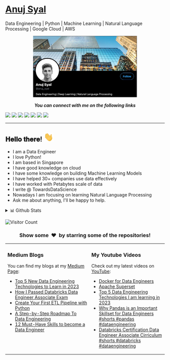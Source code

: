 # [Anuj Syal](https://anujsyal.com/)
Data Engineering | Python | Machine Learning | Natural Language Processing | Google Cloud | AWS

<p align="center" width="100%">
    <img width="65%" src="cover-v2.jpg"> 
</p>

<p align="center">
  <b><i>You can connect with me on the following links</i></b>

[<img height="30" src="https://img.shields.io/badge/twitter-%231DA1F2.svg?&style=for-the-badge&logo=twitter&logoColor=white" />][twitter]
[<img height="30" src = "https://img.shields.io/badge/Youtube-%23E4405F.svg?&style=for-the-badge&logo=Youtube&logoColor=white">][Youtube] 
[<img height="30" src="https://img.shields.io/badge/Hashnode-%230077B5.svg?&style=for-the-badge&logo=Hashnode&logoColor=white" />][Hashnode]
<a href="mailto:syal.anuj@gmail.com" style="text-decoration:none"><img height="30" src = "https://img.shields.io/badge/gmail-c14438?&style=for-the-badge&logo=gmail&logoColor=white"></a>
[<img height="30" src="https://img.shields.io/badge/linkedin-blue.svg?&style=for-the-badge&logo=linkedin&logoColor=white" />][LinkedIn]
[<img height="30" src="https://img.shields.io/badge/-Medium-000000.svg?&style=for-the-badge&logo=Medium&logoColor=white" />][Medium]
[<img height="30" src = "https://img.shields.io/badge/Instagram-036be4.svg?&style=for-the-badge&logo=Instagram&logoColor=white">][Instagram]
<br />
<hr />


<h2> 𝐇𝐞𝐥𝐥𝐨 𝐭𝐡𝐞𝐫𝐞! <img src="https://raw.githubusercontent.com/ABSphreak/ABSphreak/master/gifs/Hi.gif" width="30px"></h2>
<!-- 🙏 -->
 <!--<img align="right" height="270px" alt="GIF" src="https://i.pinimg.com/originals/e4/26/70/e426702edf874b181aced1e2fa5c6cde.gif" /> -->
 
* I am a Data Engineer
* I love Python!
* I am based in Singapore
* I have good knowledge on cloud
* I have some knowledge on building Machine Learning Models
* I have helped 30+ companies use data effectively
* I have worked with Petabytes scale of data
* I write @ TowardsDataScience
* Nowadays I am focusing on learning Natural Language Processing
* Ask me about anything, I'll be happy to help.


<table><tr><td valign="top" width="50%">

### Medium Blogs
You can find my blogs at my [Medium Page](https://syal-anuj.medium.com/): 
<!-- BLOG-POST-LIST:START -->
- [Top 5 New Data Engineering Technologies to Learn in 2023](https://medium.datadriveninvestor.com/top-5-new-data-engineering-technologies-to-learn-in-2023-2985af82718?source=rss-df3997c527b4------2)
- [How I Passed Databricks Data Engineer Associate Exam](https://medium.datadriveninvestor.com/how-i-passed-databricks-data-engineer-associate-exam-ea86b42d72a6?source=rss-df3997c527b4------2)
- [Create Your First ETL Pipeline with Python](https://medium.datadriveninvestor.com/create-your-first-etl-pipeline-with-python-d65070c259a6?source=rss-df3997c527b4------2)
- [A Step-by-Step Roadmap To Data Engineering](https://medium.datadriveninvestor.com/a-step-by-step-roadmap-to-data-engineering-5d13d3ac4be4?source=rss-df3997c527b4------2)
- [12 Must-Have Skills to become a Data Engineer](https://medium.datadriveninvestor.com/12-must-have-skills-to-become-a-data-engineer-35b100dbee0a?source=rss-df3997c527b4------2)
<!-- BLOG-POST-LIST:END -->
</td>
<td valign="top" width="45%">

### My Youtube Videos
Check out my latest videos on [YouTube](https://www.youtube.com/channel/UCO8XsgcjqArk_mAd1VGBMfg):
<!-- YOUTUBE:START -->
- [Docker for Data Engineers](https://www.youtube.com/watch?v=COMEVcZtx1s)
- [Apache Superset ](https://www.youtube.com/watch?v=tXBKD3p-vsc)
- [Top 5 Data Engineering Technologies I am learning in 2023](https://www.youtube.com/watch?v=mDoNk2y1GUg)
- [Why Pandas is an Important Skillset for Data Engineers #shorts #pandas #dataengineering](https://www.youtube.com/watch?v=jtgmcxp68fE)
- [Databricks Certification Data Engineer Associate Cirriculum #shorts #databricks #dataengineering](https://www.youtube.com/watch?v=IHQGjAKVyBg)
<!-- YOUTUBE:END -->
</td>

 <details>
<summary>📊 Github Stats</summary>

<p align="center"> <img src="https://github-readme-stats.vercel.app/api?username=syalanuj&show_icons=true&theme=gotham" alt="Anuj Syal | Stats" />

</details>


 ![Visitor Count](https://profile-counter.glitch.me/{syalanuj}/count.svg)
 
 
<h3 align="center">Show some &nbsp;❤️&nbsp; by starring some of the repositories!</h3>

[twitter]: https://twitter.com/anuj_syal
[youtube]: https://www.youtube.com/channel/UCO8XsgcjqArk_mAd1VGBMfg
[Hashnode]: https://anujsyal.com
[gmail]: https://gmail.com
[linkedin]: https://www.linkedin.com/in/anuj-syal-727736101/
[Medium]: https://syal-anuj.medium.com/
[Instagram]: https://www.instagram.com/anujsyal/
